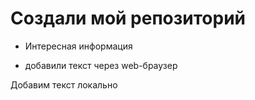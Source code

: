 # Создали мой репозиторий

- Интересная информация

- добавили текст через web-браузер

Добавим текст локально